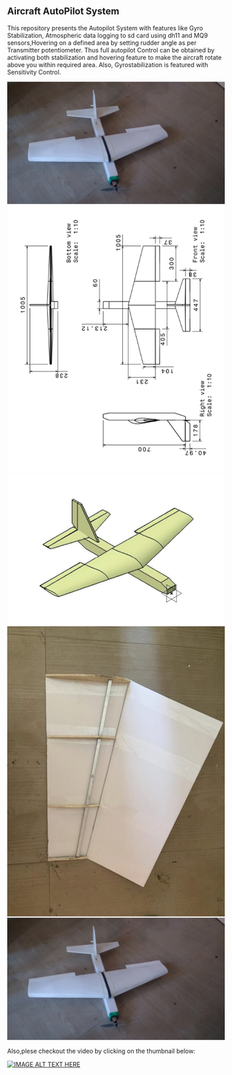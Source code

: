 ## Aircraft AutoPilot System

This repository presents the Autopilot System with features like Gyro Stabilization, Atmospheric data logging to sd card using dh11 and MQ9 sensors,Hovering on a defined area by setting rudder angle as per Transmitter potentiometer. 
  Thus full autopilot Control can be obtained by activating both stabilization and hovering feature to make the aircraft rotate above you within required area. Also, Gyrostabilization is featured with Sensitivity Control.

![alt text](https://github.com/abastola0/Aircraft-Autopilot-System/blob/master/64362822_701096586996701_3484851866003570688_n.jpg)
![alt text](https://github.com/abastola0/Aircraft-Autopilot-System/blob/master/62244871_829327497424313_7884534188416696320_n.png)
![alt text](https://github.com/abastola0/Aircraft-Autopilot-System/blob/master/62305645_2277618258993767_6873576479817465856_n.png)
![alt text](https://github.com/abastola0/Aircraft-Autopilot-System/blob/master/62615605_442545339641811_1008977393668325376_n.jpg)
![alt text](https://github.com/abastola0/Aircraft-Autopilot-System/blob/master/64362822_701096586996701_3484851866003570688_n.jpg)

Also,plese checkout the video by clicking on the thumbnail below:

[![IMAGE ALT TEXT HERE](https://img.youtube.com/vi/G6Gji1wh_vU/0.jpg)](https://www.youtube.com/watch?v=G6Gji1wh_vU)
